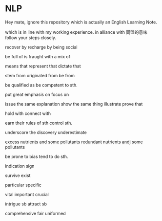# NLP
Hey mate, ignore this repository which is actually an English Learning Note.


which is in line with my working experience.
in alliance with 同盟的意味
follow your steps closely.

recover by
recharge by being social

be full of 
is fraught with a mix of

means that
represent that
dictate that

stem from
originated from
be from

be qualified as 
be competent to sth.

put great emphasis on 
focus on

issue the same explanation
show the same thing
illustrate
prove that

hold with 
connect with

earn their rules of sth
control sth.

underscore the discovery
underestimate

excess nutrients and some pollutants
redundant nutrients andj some pollutants

be prone to bias
tend to do sth.

indication
sign

survive
exist

particular
specific

vital
important
crucial

intrigue sb
attract sb

comprehensive
fair
uniformed


